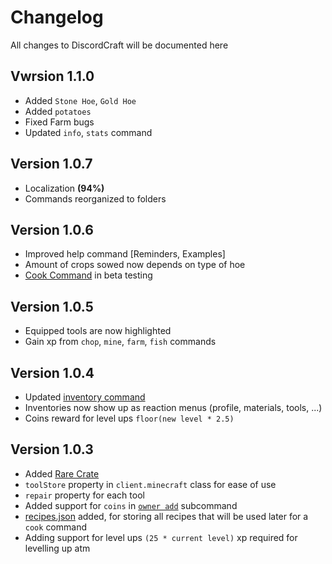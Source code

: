 # Changelog

All changes to DiscordCraft will be documented here

## Vwrsion 1.1.0

- Added `Stone Hoe`, `Gold Hoe`
- Added `potatoes`
- Fixed Farm bugs
- Updated `info`, `stats` command
  
## Version 1.0.7

- Localization **(94%)**
- Commands reorganized to folders

## Version 1.0.6

- Improved help command [Reminders, Examples]
- Amount of crops sowed now depends on type of hoe
- [Cook Command](src/commands/Minecraft/Other/cook.ts) in beta testing

## Version 1.0.5

- Equipped tools are now highlighted
- Gain xp from `chop`, `mine`, `farm`, `fish` commands

## Version 1.0.4

- Updated [inventory command](src/commands/Minecraft/Utility/inventory.ts)
- Inventories now show up as reaction menus (profile, materials, tools, ...)
- Coins reward for level ups `floor(new level * 2.5)`

## Version 1.0.3

- Added [Rare Crate](assets/game/crates.json)
- `toolStore` property in `client.minecraft` class for ease of use
- `repair` property for each tool
- Added support for `coins` in [`owner add`](src/commands/Owner/owner.ts) subcommand
- [recipes.json](assets/game/recipes.json) added, for storing all recipes that will be used later for a `cook` command
- Adding support for level ups `(25 * current level)` xp required for levelling up atm
  